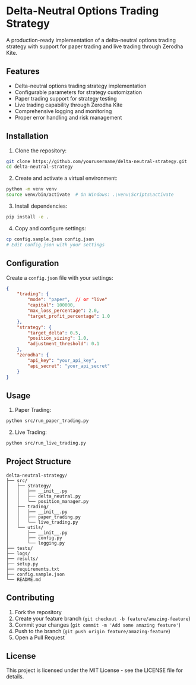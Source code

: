 # Delta-Neutral Options Trading Strategy

A production-ready implementation of a delta-neutral options trading strategy with support for paper trading and live trading through Zerodha Kite.

## Features

- Delta-neutral options trading strategy implementation
- Configurable parameters for strategy customization
- Paper trading support for strategy testing
- Live trading capability through Zerodha Kite
- Comprehensive logging and monitoring
- Proper error handling and risk management

## Installation

1. Clone the repository:
```bash
git clone https://github.com/yourusername/delta-neutral-strategy.git
cd delta-neutral-strategy
```

2. Create and activate a virtual environment:
```bash
python -m venv venv
source venv/bin/activate  # On Windows: .\venv\Scripts\activate
```

3. Install dependencies:
```bash
pip install -e .
```

4. Copy and configure settings:
```bash
cp config.sample.json config.json
# Edit config.json with your settings
```

## Configuration

Create a `config.json` file with your settings:

```json
{
    "trading": {
        "mode": "paper",  // or "live"
        "capital": 100000,
        "max_loss_percentage": 2.0,
        "target_profit_percentage": 1.0
    },
    "strategy": {
        "target_delta": 0.5,
        "position_sizing": 1.0,
        "adjustment_threshold": 0.1
    },
    "zerodha": {
        "api_key": "your_api_key",
        "api_secret": "your_api_secret"
    }
}
```

## Usage

1. Paper Trading:
```bash
python src/run_paper_trading.py
```

2. Live Trading:
```bash
python src/run_live_trading.py
```

## Project Structure

```
delta-neutral-strategy/
├── src/
│   ├── strategy/
│   │   ├── __init__.py
│   │   ├── delta_neutral.py
│   │   └── position_manager.py
│   ├── trading/
│   │   ├── __init__.py
│   │   ├── paper_trading.py
│   │   └── live_trading.py
│   └── utils/
│       ├── __init__.py
│       ├── config.py
│       └── logging.py
├── tests/
├── logs/
├── results/
├── setup.py
├── requirements.txt
├── config.sample.json
└── README.md
```

## Contributing

1. Fork the repository
2. Create your feature branch (`git checkout -b feature/amazing-feature`)
3. Commit your changes (`git commit -m 'Add some amazing feature'`)
4. Push to the branch (`git push origin feature/amazing-feature`)
5. Open a Pull Request

## License

This project is licensed under the MIT License - see the LICENSE file for details.